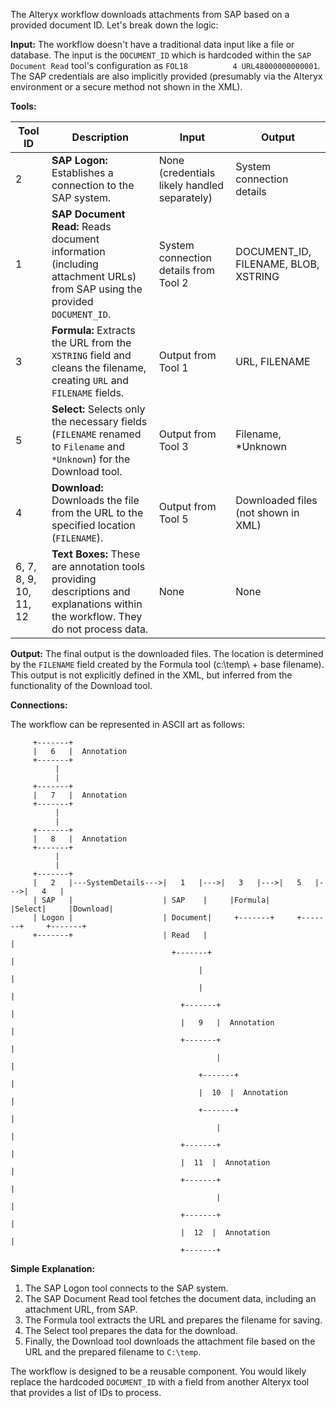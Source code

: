 The Alteryx workflow downloads attachments from SAP based on a provided document ID. Let's break down the logic:

**Input:**  The workflow doesn't have a traditional data input like a file or database. The input is the `DOCUMENT_ID` which is hardcoded within the `SAP Document Read` tool's configuration as `FOL18          4 URL48000000000001`.  The SAP credentials are also implicitly provided (presumably via the Alteryx environment or a secure method not shown in the XML).

**Tools:**

| Tool ID | Description                                          | Input                                      | Output                               |
|---------|------------------------------------------------------|-------------------------------------------|----------------------------------------|
| 2       | **SAP Logon:** Establishes a connection to the SAP system. | None (credentials likely handled separately) | System connection details             |
| 1       | **SAP Document Read:** Reads document information (including attachment URLs) from SAP using the provided `DOCUMENT_ID`. | System connection details from Tool 2 | DOCUMENT_ID, FILENAME, BLOB, XSTRING |
| 3       | **Formula:** Extracts the URL from the `XSTRING` field and cleans the filename, creating `URL` and `FILENAME` fields. | Output from Tool 1                    |  URL, FILENAME                         |
| 5       | **Select:** Selects only the necessary fields (`FILENAME` renamed to `Filename` and `*Unknown`) for the Download tool.     | Output from Tool 3                    | Filename, *Unknown                     |
| 4       | **Download:** Downloads the file from the URL to the specified location (`FILENAME`).   | Output from Tool 5                    | Downloaded files (not shown in XML) |
| 6, 7, 8, 9, 10, 11, 12 | **Text Boxes:** These are annotation tools providing descriptions and explanations within the workflow.  They do not process data. | None                                       | None                                   |


**Output:** The final output is the downloaded files.  The location is determined by the `FILENAME` field created by the Formula tool (c:\temp\ + base filename). This output is not explicitly defined in the XML, but inferred from the functionality of the Download tool.

**Connections:**

The workflow can be represented in ASCII art as follows:

```
     +-------+
     |   6   |  Annotation
     +-------+
          |
          |
     +-------+
     |   7   |  Annotation
     +-------+
          |
          |
     +-------+
     |   8   |  Annotation
     +-------+
          |
          |
     +-------+
     |   2   |---SystemDetails--->|   1   |--->|   3   |--->|   5   |--->|   4   |
     | SAP   |                    | SAP    |     |Formula|     |Select|     |Download|
     | Logon |                    | Document|     +-------+     +-------+     +-------+
     +-------+                    | Read   |                                     |
                                    +-------+                                     |
                                          |                                     |
                                          |                                     |
                                      +-------+                                     |
                                      |   9   |  Annotation                            |
                                      +-------+                                     |
                                              |                                     |
                                          +-------+                                     |
                                          |  10  |  Annotation                           |
                                          +-------+                                     |
                                              |                                     |
                                      +-------+                                     |
                                      |  11  |  Annotation                           |
                                      +-------+                                     |
                                              |                                     |
                                      +-------+                                     |
                                      |  12  |  Annotation                           |
                                      +-------+
```

**Simple Explanation:**

1. The SAP Logon tool connects to the SAP system.
2. The SAP Document Read tool fetches the document data, including an attachment URL, from SAP.
3. The Formula tool extracts the URL and prepares the filename for saving.
4. The Select tool prepares the data for the download.
5. Finally, the Download tool downloads the attachment file based on the URL and the prepared filename to `C:\temp`.


The workflow is designed to be a reusable component.  You would likely replace the hardcoded `DOCUMENT_ID` with a field from another Alteryx tool that provides a list of IDs to process.